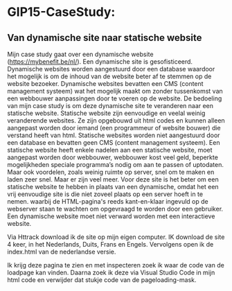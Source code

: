 # GIP15-CaseStudy:
## Van dynamische site naar statische website

Mijn case study gaat over een dynamische website (https://mybenefit.be/nl/).  Een dynamische site is gesofisticeerd. Dynamische websites worden aangestuurd door een database waardoor het mogelijk is om de inhoud van de website beter af te stemmen op de website bezoeker. Dynamische websites bevatten een CMS (content management systeem) wat het mogelijk maakt om zonder tussenkomst van een webbouwer aanpassingen door te voeren op de website. De bedoeling van mijn case study is om deze dynamische site te veranderen naar een statische website. Statische website zijn eenvoudige en veelal weinig veranderende websites. Ze zijn opgebouwd uit html codes en kunnen alleen aangepast worden door iemand (een programmeur of website bouwer) die verstand heeft van html. Statische websites worden niet aangestuurd door een database en bevatten geen CMS (content management systeem). Een statische website heeft enkele nadelen aan een statische website, moet aangepast worden door webbouwer, webbouwer kost veel geld, beperkte mogelijkheden speciale programma’s nodig om aan te passen of uptodaten. Maar ook voordelen, zoals weinig ruimte op server, snel om te maken en laden zeer snel. Maar er zijn veel meer. Voor deze site is het beter om een statische website te hebben in plaats van een dynamische, omdat het een vrij eenvoudige site is die niet zoveel plaats op een server hoeft in te nemen. waarbij de HTML-pagina's reeds kant-en-klaar ingevuld op de webserver staan te wachten om opgevraagd te worden door een gebruiker. Een dynamische website moet niet verward worden met een interactieve website.

Via Httrack download ik de site op mijn eigen computer. IK download de site 4 keer, in het Nederlands, Duits, Frans en Engels. Vervolgens open ik de index.html van de nederlandse versie.


Ik krijg deze pagina te zien en met inspecteren zoek ik waar de code van de loadpage kan vinden. Daarna zoek ik deze via Visual Studio Code in mijn html code en verwijder dat stukje code van de pageloading-mask. 
